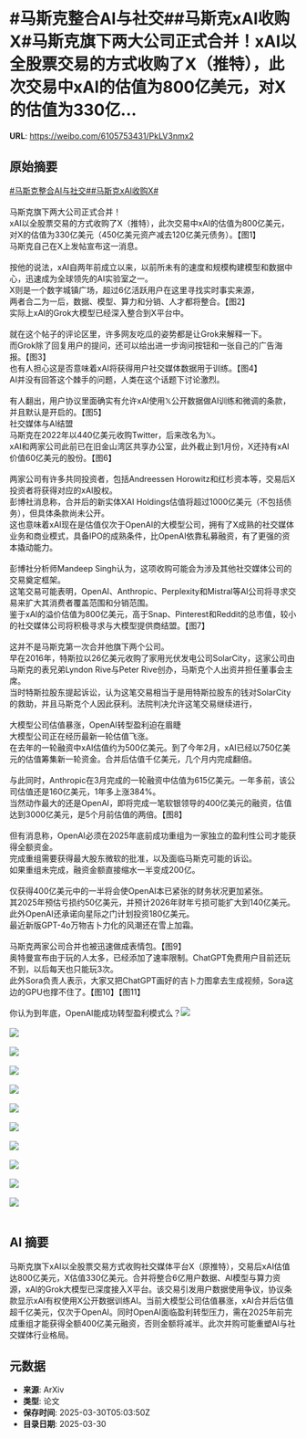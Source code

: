 # #马斯克整合AI与社交##马斯克xAI收购X#马斯克旗下两大公司正式合并！xAI以全股票交易的方式收购了X（推特），此次交易中xAI的估值为800亿美元，对X的估值为330亿...

**URL**: https://weibo.com/6105753431/PkLV3nmx2

## 原始摘要

<a href="https://m.weibo.cn/search?containerid=231522type%3D1%26t%3D10%26q%3D%23%E9%A9%AC%E6%96%AF%E5%85%8B%E6%95%B4%E5%90%88AI%E4%B8%8E%E7%A4%BE%E4%BA%A4%23&amp;extparam=%23%E9%A9%AC%E6%96%AF%E5%85%8B%E6%95%B4%E5%90%88AI%E4%B8%8E%E7%A4%BE%E4%BA%A4%23" data-hide=""><span class="surl-text">#马斯克整合AI与社交#</span></a><a href="https://m.weibo.cn/search?containerid=231522type%3D1%26t%3D10%26q%3D%23%E9%A9%AC%E6%96%AF%E5%85%8BxAI%E6%94%B6%E8%B4%ADX%23&amp;extparam=%23%E9%A9%AC%E6%96%AF%E5%85%8BxAI%E6%94%B6%E8%B4%ADX%23" data-hide=""><span class="surl-text">#马斯克xAI收购X#</span></a><br><br>马斯克旗下两大公司正式合并！<br>xAI以全股票交易的方式收购了X（推特），此次交易中xAI的估值为800亿美元，对X的估值为330亿美元（450亿美元资产减去120亿美元债务）。【图1】<br>马斯克自己在X上发帖宣布这一消息。<br><br>按他的说法，xAI自两年前成立以来，以前所未有的速度和规模构建模型和数据中心，迅速成为全球领先的AI实验室之一。<br>X则是一个数字城镇广场，超过6亿活跃用户在这里寻找实时事实来源，<br>两者合二为一后，数据、模型、算力和分销、人才都将整合。【图2】<br>实际上xAI的Grok大模型已经深入整合到X平台中。<br><br>就在这个帖子的评论区里，许多网友吃瓜的姿势都是让Grok来解释一下。<br>而Grok除了回复用户的提问，还可以给出进一步询问按钮和一张自己的广告海报。【图3】<br>也有人担心这是否意味着xAI将获得用户社交媒体数据用于训练。【图4】<br>AI并没有回答这个棘手的问题，人类在这个话题下讨论激烈。<br><br>有人翻出，用户协议里面确实有允许xAI使用𝕏公开数据做AI训练和微调的条款，并且默认是开启的。【图5】<br>社交媒体与AI结盟<br>马斯克在2022年以440亿美元收购Twitter，后来改名为𝕏。<br>xAI和两家公司此前已在旧金山湾区共享办公室，此外截止到1月份，X还持有xAI价值60亿美元的股份。【图6】<br><br>两家公司有许多共同投资者，包括Andreessen Horowitz和红杉资本等，交易后X投资者将获得对应的xAI股权。<br>彭博社消息称，合并后的新实体XAI Holdings估值将超过1000亿美元（不包括债务），但具体条款尚未公开。<br>这也意味着xAI现在是估值仅次于OpenAI的大模型公司，拥有了X成熟的社交媒体业务和商业模式，具备IPO的成熟条件，比OpenAI依靠私募融资，有了更强的资本撬动能力。<br><br>彭博社分析师Mandeep Singh认为，这项收购可能会为涉及其他社交媒体公司的交易奠定框架。<br>这笔交易可能表明，OpenAI、Anthropic、Perplexity和Mistral等AI公司将寻求交易来扩大其消费者覆盖范围和分销范围。<br>鉴于xAI的溢价估值为800亿美元，高于Snap、Pinterest和Reddit的总市值，较小的社交媒体公司将积极寻求与大模型提供商结盟。【图7】<br><br>这并不是马斯克第一次合并他旗下两个公司。<br>早在2016年，特斯拉以26亿美元收购了家用光伏发电公司SolarCity，这家公司由马斯克的表兄弟Lyndon Rive与Peter Rive创办，马斯克个人出资并担任董事会主席。<br>当时特斯拉股东提起诉讼，认为这笔交易相当于是用特斯拉股东的钱对SolarCity的救助，并且马斯克个人因此获利。法院判决允许这笔交易继续进行，<br><br>大模型公司估值暴涨，OpenAI转型盈利迫在眉睫<br>大模型公司正在经历最新一轮估值飞涨。<br>在去年的一轮融资中xAI估值约为500亿美元。到了今年2月，xAI已经以750亿美元的估值筹集新一轮资金。合并后估值千亿美元，几个月内完成翻倍。<br><br>与此同时，Anthropic在3月完成的一轮融资中估值为615亿美元。一年多前，该公司估值还是160亿美元，1年多上涨384%。<br>当然动作最大的还是OpenAI，即将完成一笔软银领导的400亿美元的融资，估值达到3000亿美元，是5个月前估值的两倍。【图8】<br><br>但有消息称，OpenAI必须在2025年底前成功重组为一家独立的盈利性公司才能获得全额资金。<br>完成重组需要获得最大股东微软的批准，以及面临马斯克可能的诉讼。<br>如果重组未完成，融资金额直接缩水一半变成200亿。<br><br>仅获得400亿美元中的一半将会使OpenAI本已紧张的财务状况更加紧张。<br>其2025年预估亏损约50亿美元，并预计2026年财年亏损可能扩大到140亿美元。此外OpenAI还承诺向星际之门计划投资180亿美元。<br>最近新版GPT-4o万物吉卜力化的风潮还在雪上加霜。<br><br>马斯克两家公司合并也被迅速做成表情包。【图9】<br>奥特曼宣布由于玩的人太多，已经添加了速率限制。ChatGPT免费用户目前还玩不到，以后每天也只能玩3次。<br>此外Sora负责人表示，大家又把ChatGPT画好的吉卜力图拿去生成视频，Sora这边的GPU也撑不住了。【图10】【图11】<br><br>你认为到年底，OpenAI能成功转型盈利模式么？<img style="" src="https://tvax3.sinaimg.cn/large/006Fd7o3ly1hzxpq4f3zyj30u00h9k1x.jpg" referrerpolicy="no-referrer"><br><br><img style="" src="https://tvax3.sinaimg.cn/large/006Fd7o3ly1hzxpq4eed1j30u013pqkb.jpg" referrerpolicy="no-referrer"><br><br><img style="" src="https://tvax4.sinaimg.cn/large/006Fd7o3ly1hzxpq4cyvqj30u01bnnew.jpg" referrerpolicy="no-referrer"><br><br><img style="" src="https://tvax1.sinaimg.cn/large/006Fd7o3ly1hzxpq3veftj30u00ifjze.jpg" referrerpolicy="no-referrer"><br><br><img style="" src="https://tvax3.sinaimg.cn/large/006Fd7o3ly1hzxpq41tzhj30q60lctfp.jpg" referrerpolicy="no-referrer"><br><br><img style="" src="https://tvax4.sinaimg.cn/large/006Fd7o3ly1hzxpq4v6k0j30u00mi4j7.jpg" referrerpolicy="no-referrer"><br><br><img style="" src="https://tvax2.sinaimg.cn/large/006Fd7o3ly1hzxpq3gwhoj30u00aqwir.jpg" referrerpolicy="no-referrer"><br><br><img style="" src="https://tvax3.sinaimg.cn/large/006Fd7o3ly1hzxpq4cgr8j30sk0i849u.jpg" referrerpolicy="no-referrer"><br><br><img style="" src="https://tvax2.sinaimg.cn/large/006Fd7o3ly1hzxpq4xqcsj30r00scnjp.jpg" referrerpolicy="no-referrer"><br><br><img style="" src="https://tvax4.sinaimg.cn/large/006Fd7o3ly1hzxpq3h1ggj30q607mad0.jpg" referrerpolicy="no-referrer"><br><br><img style="" src="https://tvax4.sinaimg.cn/large/006Fd7o3ly1hzxpq62pwbg30p00dxb2d.gif" referrerpolicy="no-referrer"><br><br>

## AI 摘要

马斯克旗下xAI以全股票交易方式收购社交媒体平台X（原推特），交易后xAI估值达800亿美元，X估值330亿美元。合并将整合6亿用户数据、AI模型与算力资源，xAI的Grok大模型已深度接入X平台。该交易引发用户数据使用争议，协议条款显示xAI有权使用X公开数据训练AI。当前大模型公司估值暴涨，xAI合并后估值超千亿美元，仅次于OpenAI。同时OpenAI面临盈利转型压力，需在2025年前完成重组才能获得全额400亿美元融资，否则金额将减半。此次并购可能重塑AI与社交媒体行业格局。

## 元数据

- **来源**: ArXiv
- **类型**: 论文
- **保存时间**: 2025-03-30T05:03:50Z
- **目录日期**: 2025-03-30
